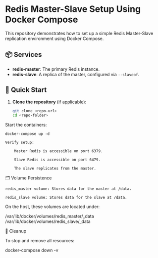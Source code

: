 # Redis Master-Slave Setup Using Docker Compose

This repository demonstrates how to set up a simple Redis Master-Slave replication environment using Docker Compose.

## 📦 Services

- **redis-master**: The primary Redis instance.
- **redis-slave**: A replica of the master, configured via `--slaveof`.

## 🚀 Quick Start

1. **Clone the repository** (if applicable):

   ```bash
   git clone <repo-url>
   cd <repo-folder>

Start the containers:

    docker-compose up -d

    Verify setup:

        Master Redis is accessible on port 6379.

        Slave Redis is accessible on port 6479.

        The slave replicates from the master.

🗂 Volume Persistence

    redis_master volume: Stores data for the master at /data.

    redis_slave volume: Stores data for the slave at /data.

On the host, these volumes are located under:

/var/lib/docker/volumes/redis_master/_data
/var/lib/docker/volumes/redis_slave/_data

🧹 Cleanup

To stop and remove all resources:

docker-compose down -v



